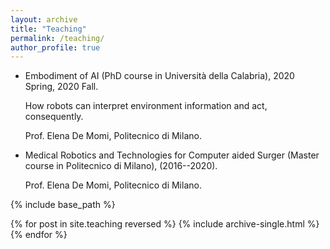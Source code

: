 ```yaml
---
layout: archive
title: "Teaching"
permalink: /teaching/
author_profile: true
---
```


* Embodiment of AI (PhD course in Università della Calabria), 2020 Spring, 2020 Fall. 
 
	How robots can interpret environment information and act, consequently. 
	
	Prof. Elena De Momi, Politecnico di Milano.
		
* Medical Robotics and Technologies for Computer aided Surger (Master course in Politecnico di Milano),  (2016--2020).
	
	Prof. Elena De Momi, Politecnico di Milano.



{% include base_path %}

{% for post in site.teaching reversed %}
  {% include archive-single.html %}
{% endfor %}
